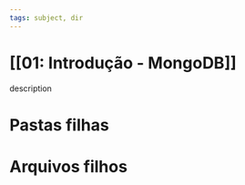 ```yaml
---
tags: subject, dir
---
```


# [[01: Introdução - MongoDB]]

description

# Pastas filhas



# Arquivos filhos


